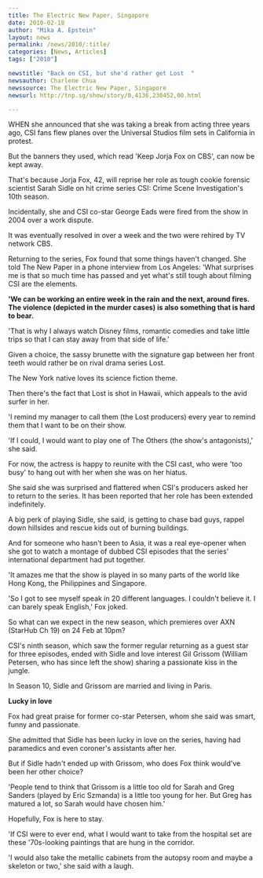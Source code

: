 ```yaml
---
title: The Electric New Paper, Singapore
date: 2010-02-18
author: "Mika A. Epstein"
layout: news
permalink: /news/2010/:title/
categories: [News, Articles]
tags: ["2010"]

newstitle: "Back on CSI, but she'd rather get Lost  "
newsauthor: Charlene Chua
newssource: The Electric New Paper, Singapore
newsurl: http://tnp.sg/show/story/0,4136,230452,00.html

---
```


WHEN she announced that she was taking a break from acting three years ago, CSI fans flew planes over the Universal Studios film sets in California in protest.

But the banners they used, which read 'Keep Jorja Fox on CBS', can now be kept away.

That's because Jorja Fox, 42, will reprise her role as tough cookie forensic scientist Sarah Sidle on hit crime series CSI: Crime Scene Investigation's 10th season.

Incidentally, she and CSI co-star George Eads were fired from the show in 2004 over a work dispute.

It was eventually resolved in over a week and the two were rehired by TV network CBS.

Returning to the series, Fox found that some things haven't changed. She told The New Paper in a phone interview from Los Angeles: 'What surprises me is that so much time has passed and yet what's still tough about filming CSI are the elements.

**'We can be working an entire week in the rain and the next, around fires. The violence (depicted in the murder cases) is also something that is hard to bear.**

'That is why I always watch Disney films, romantic comedies and take little trips so that I can stay away from that side of life.'

Given a choice, the sassy brunette with the signature gap between her front teeth would rather be on rival drama series Lost.

The New York native loves its science fiction theme.

Then there's the fact that Lost is shot in Hawaii, which appeals to the avid surfer in her.

'I remind my manager to call them (the Lost producers) every year to remind them that I want to be on their show.

'If I could, I would want to play one of The Others (the show's antagonists),' she said.

For now, the actress is happy to reunite with the CSI cast, who were 'too busy' to hang out with her when she was on her hiatus.

She said she was surprised and flattered when CSI's producers asked her to return to the series. It has been reported that her role has been extended indefinitely.

A big perk of playing Sidle, she said, is getting to chase bad guys, rappel down hillsides and rescue kids out of burning buildings.

And for someone who hasn't been to Asia, it was a real eye-opener when she got to watch a montage of dubbed CSI episodes that the series' international department had put together.

'It amazes me that the show is played in so many parts of the world like Hong Kong, the Philippines and Singapore.

'So I got to see myself speak in 20 different languages. I couldn't believe it. I can barely speak English,' Fox joked.

So what can we expect in the new season, which premieres over AXN (StarHub Ch 19) on 24 Feb at 10pm?

CSI's ninth season, which saw the former regular returning as a guest star for three episodes, ended with Sidle and love interest Gil Grissom (William Petersen, who has since left the show) sharing a passionate kiss in the jungle.

In Season 10, Sidle and Grissom are married and living in Paris.

**Lucky in love**

Fox had great praise for former co-star Petersen, whom she said was smart, funny and passionate.

She admitted that Sidle has been lucky in love on the series, having had paramedics and even coroner's assistants after her.

But if Sidle hadn't ended up with Grissom, who does Fox think would've been her other choice?

'People tend to think that Grissom is a little too old for Sarah and Greg Sanders (played by Eric Szmanda) is a little too young for her. But Greg has matured a lot, so Sarah would have chosen him.'

Hopefully, Fox is here to stay.

'If CSI were to ever end, what I would want to take from the hospital set are these '70s-looking paintings that are hung in the corridor.

'I would also take the metallic cabinets from the autopsy room and maybe a skeleton or two,' she said with a laugh.
